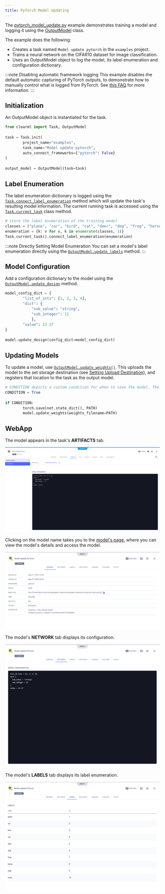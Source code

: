 ```yaml
---
title: PyTorch Model Updating
---
```


The [pytorch_model_update.py](https://github.com/allegroai/clearml/blob/master/examples/frameworks/pytorch/pytorch_model_update.py) 
example demonstrates training a model and logging it using the [OutputModel](../../../references/sdk/model_outputmodel.md) 
class. 

The example does the following:
* Creates a task named `Model update pytorch` in the `examples` project.
* Trains a neural network on the CIFAR10 dataset for image classification.
* Uses an OutputModel object to log the model, its label enumeration and configuration dictionary.

:::note Disabling automatic framework logging
This example disables the default automatic capturing of PyTorch outputs, to demonstrate how to manually control what is 
logged from PyTorch. See [this FAQ](../../../faq.md#controlling_logging) for more information. 
::: 

## Initialization
An OutputModel object is instantiated for the task. 

```python
from clearml import Task, OutputModel

task = Task.init(
        project_name="examples",
        task_name="Model update pytorch",
        auto_connect_frameworks={"pytorch": False}
)
 
output_model = OutputModel(task=task)
```

## Label Enumeration
The label enumeration dictionary is logged using the [`Task.connect_label_enumeration`](../../../references/sdk/task.md#connect_label_enumeration) 
method which will update the task's resulting model information. The current running task is accessed using the 
[`Task.current_task`](../../../references/sdk/task.md#taskcurrent_task) class method.

```python
# store the label enumeration of the training model
classes = ("plane", "car", "bird", "cat", "deer", "dog", "frog", "horse", "ship", "truck",)
enumeration = {k: v for v, k in enumerate(classes, 1)}
Task.current_task().connect_label_enumeration(enumeration)
```

:::note Directly Setting Model Enumeration
You can set a model's label enumeration directly using the [`OutputModel.update_labels`](../../../references/sdk/model_outputmodel.md#update_labels) 
method.
:::

## Model Configuration

Add a configuration dictionary to the model using the [`OutputModel.update_design`](../../../references/sdk/model_outputmodel.md#update_design) 
method. 

```python
model_config_dict = {
        "list_of_ints": [1, 2, 3, 4],
        "dict": {
            "sub_value": "string",
            "sub_integer": 11
            },
        "value": 13.37
}
 
model.update_design(config_dict=model_config_dict)
```

## Updating Models
To update a model, use [`OutputModel.update_weights()`](../../../references/sdk/model_outputmodel.md#update_weights). 
This uploads the model to the set storage destination (see [Setting Upload Destination](../../../fundamentals/artifacts.md#setting-upload-destination)), 
and registers that location to the task as the output model. 

```python
# CONDITION depicts a custom condition for when to save the model. The model is saved and then updated in ClearML
CONDITION = True

if CONDITION:
        torch.save(net.state_dict(), PATH)
        model.update_weights(weights_filename=PATH)
```

## WebApp
The model appears in the task's **ARTIFACTS** tab. 

![Task artifacts](../../../img/examples_model_update_artifacts.png)

Clicking on the model name takes you to the [model's page](../../../webapp/webapp_model_viewing.md), where you can view the 
model's details and access the model.

![Model page](../../../img/examples_model_update_model.png)

The model's **NETWORK** tab displays its configuration.

![Model network tab](../../../img/examples_model_update_network.png)

The model's **LABELS** tab displays its label enumeration.

![Model labels](../../../img/examples_model_update_labels.png)

